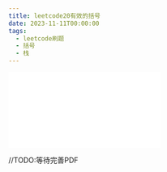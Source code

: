 ```yaml
---
title: leetcode20有效的括号
date: 2023-11-11T00:00:00
tags:
  - leetcode刷题
  - 括号
  - 栈
---
```


![](/images/posts/leetcode20有效的括号_231111_162811.pdf)

//TODO:等待完善PDF